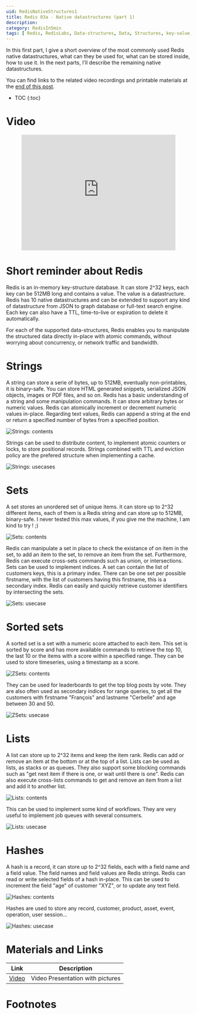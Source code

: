 ```yaml
---
uid: RedisNativeStructures1
title: Redis 03a - Native datastructures (part 1)
description:
category: RedisIn5min
tags: [ Redis, RedisLabs, Data-structures, Data, Structures, key-value, key, value, strings, limits, sets, sorted, list, hash, ttl, time-to-live, expiration, full text search, full text, search engine, graph database, graph, cypher, opencypher, concurrency, atomic counter, atomic, counter, lock, index, indices, stack, queue, joe queue, task queue, task ]
---
```


In this first part, I give a short overview of the most commonly used Redis
native datastructures, what can they be used for, what can be stored inside, how
to use it. In the next parts, I'll describe the remaining native datastructures.

You can find links to the related video recordings and printable materials at
the <a href="#materials-and-links">end of this post</a>.

* TOC
{:toc}

# Video

<center><iframe width="420" height="315" src="https://www.youtube.com/embed/O6w6ovg1Ch0" frameborder="0" allowfullscreen></iframe></center>

# Short reminder about Redis

Redis is an in-memory key-structure database. It can store 2^32 keys, each key
can be 512MB long and contains a value. The value is a datastructure. Redis has
10 native datastructures and can be extended to support any kind of
datastructure from JSON to graph database or full-text search engine. Each key
can also have a TTL, time-to-live or expiration to delete it automatically.

For each of the supported data-structures, Redis enables you to manipulate the
structured data directly in-place with atomic commands, without worrying about
concurrency, or network traffic and bandwidth.

# Strings

A string can store a serie of bytes, up to 512MB, eventually non-printables, it
is binary-safe. You can store HTML generated snippets, serialized JSON objects,
images or PDF files, and so on. Redis has a basic understanding of a string and
some manipulation commands. It can store arbitrary bytes or numeric values.
Redis can atomically increment or decrement numeric values in-place. Regarding
text values, Redis can append a string at the end or return a specified number
of bytes from a specified position.  

![Strings: contents][Strings1.png]

Strings can be used to distribute content, to implement atomic counters or
locks, to store positional records.  Strings combined with TTL and eviction
policy are the prefered structure when implementing a cache.

![Strings: usecases][Strings2.png]

# Sets

A set stores an unordered set of unique items. it can store up to 2^32 different
items, each of them is a Redis string and can store up to 512MB, binary-safe. I
never tested this max values, if you give me the machine, I am kind to try ! ;) 

![Sets: contents][Sets1.png]

Redis can manipulate a set in place to check the existance of on item in the
set, to add an item to the set, to remove an item from the set. Furthermore,
Redis can execute cross-sets commands such as union, or intersections.  Sets can
be used to implement indices. A set can contain the list of customers keys, this
is a primary index. There can be one set per possible firstname, with the list
of customers having this firstname, this is a secondary index. Redis can easily
and quickly retrieve customer identifiers by intersecting the sets.

![Sets: usecase][Sets2.png]

# Sorted sets

A sorted set is a set with a numeric score attached to each item. This set is
sorted by score and has more available commands to retrieve the top 10, the last
10 or the items with a score within a specified range.  They can be used to
store timeseries, using a timestamp as a score. 

![ZSets: contents][ZSets1.png]

They can be used for leaderboards to get the top blog posts by vote. They are
also often used as secondary indices for range queries, to get all the customers
with firstname "François" and lastname "Cerbelle" and age between 30 and 50.

![ZSets: usecase][ZSets2.png]

# Lists

A list can store up to 2^32 items and keep the item rank. Redis can add or
remove an item at the bottom or at the top of a list. Lists can be used as
lists, as stacks or as queues. They also support some blocking commands such as
"get next item if there is one, or wait until there is one". Redis can also
execute cross-lists commands to get and remove an item from a list and add it to
another list. 

![Lists: contents][Lists1.png]

This can be used to implement some kind of workflows.  They are very useful to
implement job queues with several consumers. 

![Lists: usecase][Lists2.png]

# Hashes

A hash is a record, it can store up to 2^32 fields, each with a field name and a
field value. The field names and field values are Redis strings. Redis can read
or write selected fields of a hash in-place. This can be used to increment the
field "age" of customer "XYZ", or to update any text field.  

![Hashes: contents][Hashes1.png]

Hashes are used to store any record, customer, product, asset, event, operation,
user session... 

![Hashes: usecase][Hashes2.png]

# Materials and Links

| Link | Description |
|---|---|
| [Video] | Video Presentation with pictures|

# Footnotes

[Video]: https://youtu.be/O6w6ovg1Ch0 "Video presentation with pictures"
[Strings1.png]: {{site.url}}{{site.baseurl}}/assets/posts/{{page.uid}}/Strings1.png "String contents"
[Strings2.png]: {{site.url}}{{site.baseurl}}/assets/posts/{{page.uid}}/Strings2.png "String usecases"
[Sets1.png]: {{site.url}}{{site.baseurl}}/assets/posts/{{page.uid}}/Sets1.png "Set contents"
[Sets2.png]: {{site.url}}{{site.baseurl}}/assets/posts/{{page.uid}}/Sets2.png "Set usecase"
[ZSets1.png]: {{site.url}}{{site.baseurl}}/assets/posts/{{page.uid}}/ZSets1.png "ZSet content"
[ZSets2.png]: {{site.url}}{{site.baseurl}}/assets/posts/{{page.uid}}/ZSets2.png "ZSet usecase"
[Lists1.png]: {{site.url}}{{site.baseurl}}/assets/posts/{{page.uid}}/Lists1.png "List contents"
[Lists2.png]: {{site.url}}{{site.baseurl}}/assets/posts/{{page.uid}}/Lists2.png "List usecase"
[Hashes1.png]: {{site.url}}{{site.baseurl}}/assets/posts/{{page.uid}}/Hashes1.png "Hash contents"
[Hashes2.png]: {{site.url}}{{site.baseurl}}/assets/posts/{{page.uid}}/Hashes2.png "Hash usecase"
